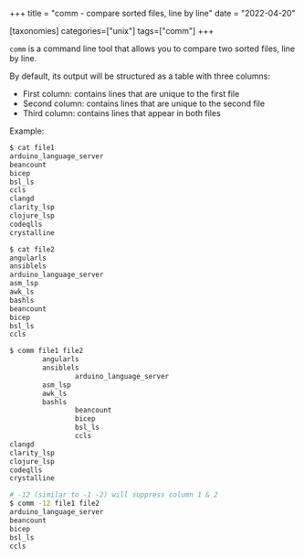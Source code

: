 +++
title = "comm - compare sorted files, line by line"
date = "2022-04-20"

[taxonomies]
categories=["unix"]
tags=["comm"]
+++

`comm` is a command line tool that allows you to compare two sorted files, line by line.

<!-- more -->

By default, its output will be structured as a table with three columns:

-   First column: contains lines that are unique to the first file
-   Second column: contains lines that are unique to the second file
-   Third column: contains lines that appear in both files

Example:

```sh
$ cat file1
arduino_language_server
beancount
bicep
bsl_ls
ccls
clangd
clarity_lsp
clojure_lsp
codeqlls
crystalline

$ cat file2
angularls
ansiblels
arduino_language_server
asm_lsp
awk_ls
bashls
beancount
bicep
bsl_ls
ccls

$ comm file1 file2
        angularls
        ansiblels
                arduino_language_server
        asm_lsp
        awk_ls
        bashls
                beancount
                bicep
                bsl_ls
                ccls
clangd
clarity_lsp
clojure_lsp
codeqlls
crystalline

# -12 (similar to -1 -2) will suppress column 1 & 2
$ comm -12 file1 file2
arduino_language_server
beancount
bicep
bsl_ls
ccls
```
